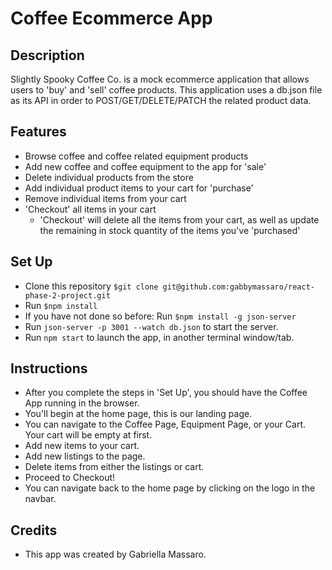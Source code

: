 # Coffee Ecommerce App

## Description
Slightly Spooky Coffee Co. is a mock ecommerce application that allows users to 'buy' and 'sell' coffee products. This application uses a db.json file as its API in order to POST/GET/DELETE/PATCH the related product data. 

## Features
- Browse coffee and coffee related equipment products
- Add new coffee and coffee equipment to the app for 'sale'
- Delete individual products from the store
- Add individual product items to your cart for 'purchase'
- Remove individual items from your cart
- 'Checkout' all items in your cart
   - 'Checkout' will delete all the items from your cart, as well as update the remaining in stock quantity of the items you've 'purchased'

## Set Up
- Clone this repository `$git clone git@github.com:gabbymassaro/react-phase-2-project.git`
- Run `$npm install`
- If you have not done so before: Run `$npm install -g json-server` 
- Run `json-server -p 3001 --watch db.json` to start the server.
- Run `npm start` to launch the app, in another terminal window/tab.

## Instructions
- After you complete the steps in 'Set Up', you should have the Coffee App running in the browser.
- You'll begin at the home page, this is our landing page.
- You can navigate to the Coffee Page, Equipment Page, or your Cart. Your cart will be empty at first.
- Add new items to your cart.
- Add new listings to the page.
- Delete items from either the listings or cart.
- Proceed to Checkout!
- You can navigate back to the home page by clicking on the logo in the navbar.

## Credits
- This app was created by Gabriella Massaro.
